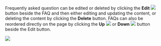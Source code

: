 Frequently asked question can be edited or deleted by clicking the **Edit** ![](/images/Edit-Pencil-on-White.png) button beside the FAQ and then either editing and updating the content, or deleting the content by clicking the **Delete** button. FAQs can also be reordered directly on the page by clicking the **Up** ![](/images/Up-Arrow-Black.png) or **Down** ![](/images/Down-Arrow-Black.png) button beside the Edit button.

![](/images/Managing-FAQs-1.png)